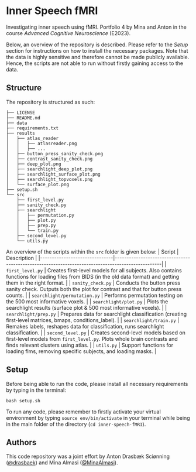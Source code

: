 # Inner Speech fMRI 
Investigating inner speech using fMRI. Portfolio 4 by Mina and Anton in the course  *Advanced Cognitive Neuroscience* (E2023). 

Below, an overview of the repository is described. Please refer to the *Setup* section for instructions on how to install the necessary packages. Note that the data is highly sensitive and therefore cannot be made publicly available. Hence, the scripts are not able to run without firstly gaining access to the data. 

## Structure
The repository is structured as such: 
```
├── LICENSE
├── README.md
├── data
├── requirements.txt
├── results
│   ├── atlas_reader
│   │   ├── atlasreader.png
│   │   ├── ...
│   ├── button_press_sanity_check.png
│   ├── contrast_sanity_check.png
│   ├── deep_plot.png
│   ├── searchlight_deep_plot.png
│   ├── searchlight_surface_plot.png
│   ├── searchlight_topvoxels.png
│   └── surface_plot.png
├── setup.sh
└── src
    ├── first_level.py
    ├── sanity_check.py
    ├── searchlight
    │   ├── permutation.py
    │   ├── plot.py
    │   ├── prep.py
    │   └── train.py
    ├── second_level.py
    └── utils.py
```

An overview of the scripts within the `src` folder is given below: 
| Script                        | Description                                                                                      |
|-------------------------------|--------------------------------------------------------------------------------------------------|
| `first_level.py`              | Creates first-level models for all subjects. Also contains functions for loading files from BIDS (in the old data format) and getting them in the right format. |
| `sanity_check.py`             | Conducts the button press sanity check. Outputs both the plot for contrast and that for button press counts. |
| `searchlight/permutation.py`  | Performs permutation testing on the 500 most informative voxels.                                   |
| `searchlight/plot.py`         | Plots the searchlight results (surface plot & 500 most informative voxels).                        |
| `searchlight/prep.py`         | Prepares data for searchlight classification (creating first-level matrices, bmaps, conditions_label). |
| `searchlight/train.py`        | Remakes labels, reshapes data for classification, runs searchlight classification.                |
| `second_level.py`             | Creates second-level models based on first-level models from `first_level.py`. Plots whole brain contrasts and finds relevant clusters using atlas. |
| `utils.py`                    | Support functions for loading flms, removing specific subjects, and loading masks.                |


## Setup
Before being able to run the code, please install all necessary requirements by typing in the terminal: 
```
bash setup.sh 
```
To run any code, please remember to firstly activate your virtual environment by typing `source env/bin/activate` in your terminal while being in the main folder of the directory (`cd inner-speech-fMRI`).

## Authors
This code repository was a joint effort by Anton Drasbæk Sciønning ([@drasbaek](https://github.com/drasbaek)) and Mina Almasi ([@MinaAlmasi](https://github.com/MinaAlmasi)). 